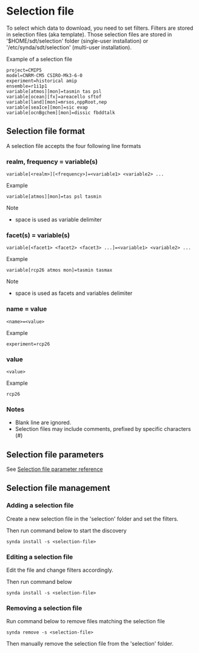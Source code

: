 # Selection file

To select which data to download, you need to set filters. Filters are stored
in selection files (aka template). Those selection files are stored in
'$HOME/sdt/selection' folder (single-user installation) or
'/etc/synda/sdt/selection' (multi-user installation).

Example of a selection file

    project=CMIP5
    model=CNRM-CM5 CSIRO-Mk3-6-0
    experiment=historical amip
    ensemble=r1i1p1
    variable[atmos][mon]=tasmin tas psl
    variable[ocean][fx]=areacello sftof
    variable[land][mon]=mrsos,nppRoot,nep
    variable[seaIce][mon]=sic evap
    variable[ocnBgchem][mon]=dissic fbddtalk

## Selection file format

A selection file accepts the four following line formats

### realm, frequency = variable(s)

    variable[<realm>][<frequency>]=<variable1> <variable2> ...

Example

    variable[atmos][mon]=tas psl tasmin

Note

* space is used as variable delimiter

### facet(s) = variable(s)

    variable[<facet1> <facet2> <facet3> ...]=<variable1> <variable2> ...

Example

    variable[rcp26 atmos mon]=tasmin tasmax

Note

* space is used as facets and variables delimiter

### name = value

    <name>=<value>

Example

    experiment=rcp26

### value

    <value>

Example

    rcp26

### Notes

* Blank line are ignored.
* Selection files may include comments, prefixed by specific characters (#)

## Selection file parameters

See [Selection file parameter reference](selection_file_parameter_reference.md)

## Selection file management

### Adding a selection file

Create a new selection file in the 'selection' folder and set the filters.

Then run command below to start the discovery

    synda install -s <selection-file>

### Editing a selection file

Edit the file and change filters accordingly.

Then run command below

    synda install -s <selection-file>

### Removing a selection file

Run command below to remove files matching the selection file

    synda remove -s <selection-file>

Then manually remove the selection file from the 'selection' folder.
